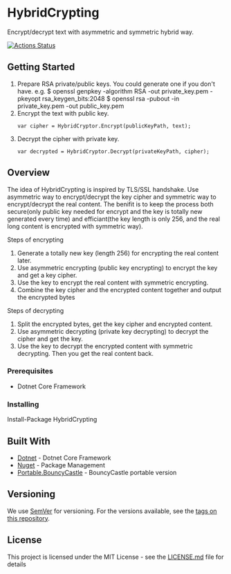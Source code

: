 # HybridCrypting

Encrypt/decrypt text with asymmetric and symmetric hybrid way.

[![Actions Status](https://github.com/terry-yip/HybridCrypting/workflows/DotNetCore/badge.svg)](https://github.com/terry-yip/HybridCrypting/actions)

## Getting Started

1. Prepare RSA private/public keys. 
   You could generate one if you don't have. e.g.
   $ openssl genpkey -algorithm RSA -out private_key.pem -pkeyopt rsa_keygen_bits:2048
   $ openssl rsa -pubout -in private_key.pem -out public_key.pem
2. Encrypt the text with public key. 
   ```
   var cipher = HybridCryptor.Encrypt(publicKeyPath, text);
   ```
3. Decrypt the cipher with private key.
   ```
   var decrypted = HybridCryptor.Decrypt(privateKeyPath, cipher);
   ```

## Overview

The idea of HybridCrypting is inspired by TLS/SSL handshake. Use asymmetric way to encrypt/decrypt the key cipher and symmetric way to encrypt/decrypt the real content. The benifit is to keep the process both secure(only public key needed for encrypt and the key is totally new generated every time) and efficiant(the key length is only 256, and the real long content is encrypted with symmetric way).

Steps of encrypting
1. Generate a totally new key (length 256) for encrypting the real content later.
2. Use asymmetric encrypting (public key encrypting) to encrypt the key and get a key cipher.
3. Use the key to encrypt the real content with symmetric encrypting.
4. Combine the key cipher and the encrypted content together and output the encrypted bytes

Steps of decrypting
1. Split the encrypted bytes, get the key cipher and encrypted content.
2. Use asymmetric decrypting (private key decrypting) to decrypt the cipher and get the key.
3. Use the key to decrypt the encrypted content with symmetric decrypting. Then you get the real content back.

### Prerequisites

- Dotnet Core Framework

### Installing

Install-Package HybridCrypting

## Built With

* [Dotnet](https://github.com/dotnet/core) - Dotnet Core Framework
* [Nuget](https://nuget.org) - Package Management
* [Portable.BouncyCastle](https://github.com/novotnyllc/bc-csharp) - BouncyCastle portable version

## Versioning

We use [SemVer](http://semver.org/) for versioning. For the versions available, see the [tags on this repository](https://github.com/terry-yip/HybridCrypting/tags). 

## License

This project is licensed under the MIT License - see the [LICENSE.md](LICENSE.md) file for details

